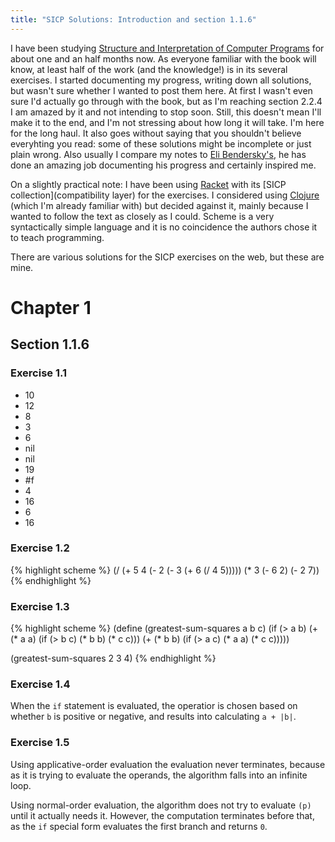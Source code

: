 ```yaml
---
title: "SICP Solutions: Introduction and section 1.1.6"
---
```


I have been studying [Structure and Interpretation of Computer Programs](https://mitpress.mit.edu/sicp/) for
about one and an half months now. As everyone familiar with the book will know,
at least half of the work (and the knowledge!) is in its several exercises. I
started documenting my progress, writing down all solutions, but wasn't sure
whether I wanted to post them here. At first I wasn't even sure I'd actually go
through with the book, but as I'm reaching section 2.2.4 I am amazed by it and
not intending to stop soon. Still, this doesn't mean I'll make it to the end,
and I'm not stressing about how long it will take. I'm here for the long haul.
It also goes without saying that you shouldn't believe everyhting you read: some
of these solutions might be incomplete or just plain wrong. Also usually I
compare my notes to [Eli Bendersky's](http://eli.thegreenplace.net/tag/sicp), he has done an amazing job documenting
his progress and certainly inspired me.

On a slightly practical note: I have been using [Racket](https://racket-lang.org) with its [SICP
collection](compatibility layer) for the exercises. I considered using [Clojure](https://clojure.org) (which I'm
already familiar with) but decided against it, mainly because I wanted to follow
the text as closely as I could. Scheme is a very syntactically simple language
and it is no coincidence the authors chose it to teach programming.

There are various solutions for the SICP exercises on the web, but these are
mine.

# Chapter 1

## Section 1.1.6

### Exercise 1.1

- 10
- 12
- 8
- 3
- 6
- nil
- nil
- 19
- #f
- 4
- 16
- 6
- 16

### Exercise 1.2

{% highlight scheme %}
  (/ (+ 5 4 (- 2
               (- 3
                  (+ 6
                     (/ 4 5)))))
     (* 3 (- 6 2) (- 2 7))
{% endhighlight %}

### Exercise 1.3

{% highlight scheme %}
(define (greatest-sum-squares a b c)
  (if (> a b)
  (+ (* a a)
  (if (> b c) (* b b) (* c c)))
  (+ (* b b)
  (if (> a c) (* a a) (* c c)))))

(greatest-sum-squares 2 3 4)
{% endhighlight %}

### Exercise 1.4

When the `if` statement is evaluated, the operatior is chosen based on whether
`b` is positive or negative, and results into calculating `a + |b|`.

### Exercise 1.5

Using applicative-order evaluation the evaluation never terminates, because as
it is trying to evaluate the operands, the algorithm falls into an infinite
loop.

Using normal-order evaluation, the algorithm does not try to evaluate `(p)`
until it actually needs it. However, the computation terminates before that, as
the `if` special form evaluates the first branch and returns `0`.
